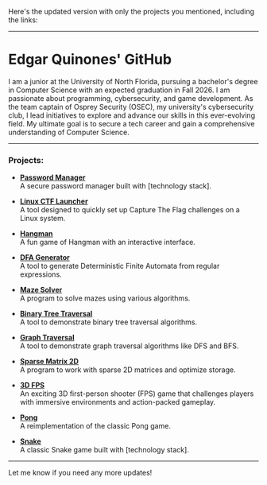 Here's the updated version with only the projects you mentioned, including the links:

---

# Edgar Quinones' GitHub

I am a junior at the University of North Florida, pursuing a bachelor's degree in Computer Science with an expected graduation in Fall 2026. I am passionate about programming, cybersecurity, and game development. As the team captain of Osprey Security (OSEC), my university's cybersecurity club, I lead initiatives to explore and advance our skills in this ever-evolving field. My ultimate goal is to secure a tech career and gain a comprehensive understanding of Computer Science.

---

### Projects:

- **[Password Manager](https://github.com/EdgarQuinones/Password-Manager)**  
  A secure password manager built with [technology stack].  

- **[Linux CTF Launcher](https://github.com/EdgarQuinones/Linux-CTF-Launcher)**  
  A tool designed to quickly set up Capture The Flag challenges on a Linux system.

- **[Hangman](https://github.com/EdgarQuinones/Hangman)**  
  A fun game of Hangman with an interactive interface.

- **[DFA Generator](https://github.com/EdgarQuinones/DFA-Generator/tree/main)**  
  A tool to generate Deterministic Finite Automata from regular expressions.

- **[Maze Solver](https://github.com/EdgarQuinones/Maze-Solver)**  
  A program to solve mazes using various algorithms.

- **[Binary Tree Traversal](https://github.com/EdgarQuinones/Binary-Tree-Traversal)**  
  A tool to demonstrate binary tree traversal algorithms.

- **[Graph Traversal](https://github.com/EdgarQuinones/Graph-Traversal)**  
  A tool to demonstrate graph traversal algorithms like DFS and BFS.

- **[Sparse Matrix 2D](https://github.com/EdgarQuinones/Sparse-Matrix-2D)**  
  A program to work with sparse 2D matrices and optimize storage.

- **[3D FPS](https://github.com/EdgarQuinones/3D-FPS)**  
  An exciting 3D first-person shooter (FPS) game that challenges players with immersive environments and action-packed gameplay.

- **[Pong](https://github.com/EdgarQuinones/Pong)**  
  A reimplementation of the classic Pong game.

- **[Snake](https://github.com/EdgarQuinones/Snake)**  
  A classic Snake game built with [technology stack].

---

Let me know if you need any more updates!
